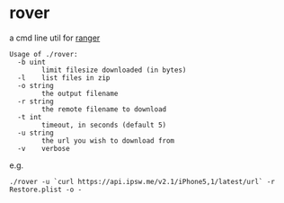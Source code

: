 rover
=====

a cmd line util for [ranger](http://github.com/DHowett/ranger)


```
Usage of ./rover:
  -b uint
    	limit filesize downloaded (in bytes)
  -l	list files in zip
  -o string
    	the output filename
  -r string
    	the remote filename to download
  -t int
    	timeout, in seconds (default 5)
  -u string
    	the url you wish to download from
  -v	verbose
```

e.g.

```shell
./rover -u `curl https://api.ipsw.me/v2.1/iPhone5,1/latest/url` -r Restore.plist -o -
```

